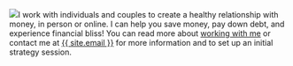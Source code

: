 <img class="featured-image bio-pic" src="{{ site.url }}/assets/images/BioPic.jpg" />I work with individuals and couples to create a healthy relationship with money, in person or online. I can help you save money, pay down debt, and experience financial bliss! You can read more about <a href="{{ site.url }}/services.html">working with me</a> or contact me at <a href="mailto:{{ site.email }}" target="">{{ site.email }}</a> for more information and to set up an initial strategy session.
